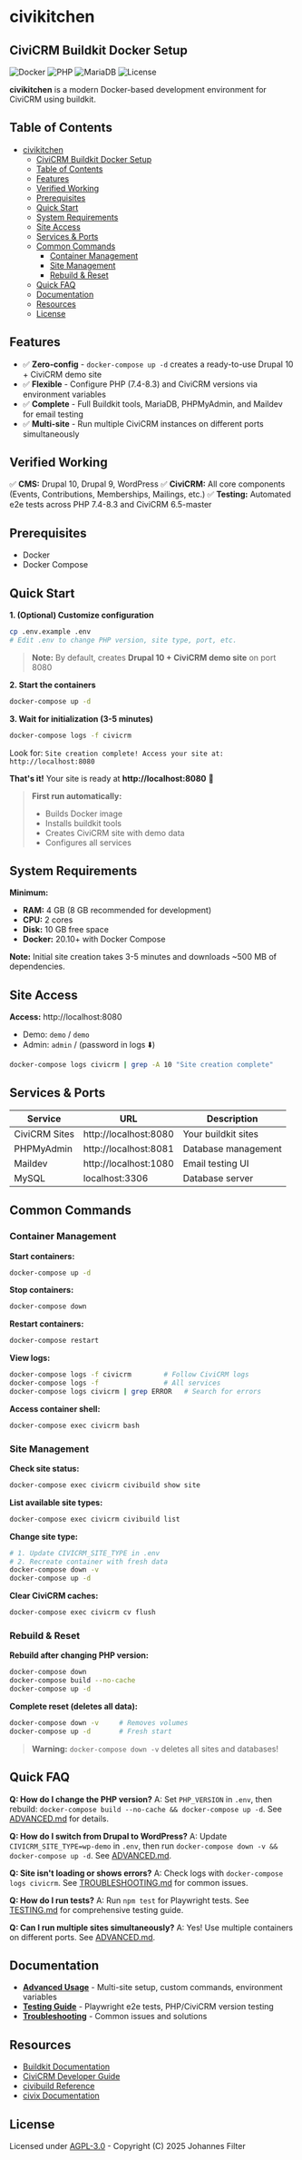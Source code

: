 # civikitchen

## CiviCRM Buildkit Docker Setup

![Docker](https://img.shields.io/badge/docker-%230db7ed.svg?style=flat&logo=docker&logoColor=white)
![PHP](https://img.shields.io/badge/PHP-7.4%20%7C%208.0%20%7C%208.1%20%7C%208.2%20%7C%208.3-777BB4?style=flat&logo=php&logoColor=white)
![MariaDB](https://img.shields.io/badge/MariaDB-10.11-003545?style=flat&logo=mariadb&logoColor=white)
![License](https://img.shields.io/badge/License-AGPL%20v3-blue.svg?style=flat)

**civikitchen** is a modern Docker-based development environment for CiviCRM using buildkit.

## Table of Contents

- [civikitchen](#civikitchen)
  - [CiviCRM Buildkit Docker Setup](#civicrm-buildkit-docker-setup)
  - [Table of Contents](#table-of-contents)
  - [Features](#features)
  - [Verified Working](#verified-working)
  - [Prerequisites](#prerequisites)
  - [Quick Start](#quick-start)
  - [System Requirements](#system-requirements)
  - [Site Access](#site-access)
  - [Services \& Ports](#services--ports)
  - [Common Commands](#common-commands)
    - [Container Management](#container-management)
    - [Site Management](#site-management)
    - [Rebuild \& Reset](#rebuild--reset)
  - [Quick FAQ](#quick-faq)
  - [Documentation](#documentation)
  - [Resources](#resources)
  - [License](#license)

## Features

- ✅ **Zero-config** - `docker-compose up -d` creates a ready-to-use Drupal 10 + CiviCRM demo site
- ✅ **Flexible** - Configure PHP (7.4-8.3) and CiviCRM versions via environment variables
- ✅ **Complete** - Full Buildkit tools, MariaDB, PHPMyAdmin, and Maildev for email testing
- ✅ **Multi-site** - Run multiple CiviCRM instances on different ports simultaneously

## Verified Working

✅ **CMS:** Drupal 10, Drupal 9, WordPress
✅ **CiviCRM:** All core components (Events, Contributions, Memberships, Mailings, etc.)
✅ **Testing:** Automated e2e tests across PHP 7.4-8.3 and CiviCRM 6.5-master

## Prerequisites

- Docker
- Docker Compose

## Quick Start

**1. (Optional) Customize configuration**

```bash
cp .env.example .env
# Edit .env to change PHP version, site type, port, etc.
```

> **Note:** By default, creates **Drupal 10 + CiviCRM demo site** on port 8080

**2. Start the containers**

```bash
docker-compose up -d
```

**3. Wait for initialization (3-5 minutes)**

```bash
docker-compose logs -f civicrm
```

Look for: `Site creation complete! Access your site at: http://localhost:8080`

**That's it!** Your site is ready at **http://localhost:8080** 🎉

> **First run automatically:**
>
> - Builds Docker image
> - Installs buildkit tools
> - Creates CiviCRM site with demo data
> - Configures all services

## System Requirements

**Minimum:**

- **RAM:** 4 GB (8 GB recommended for development)
- **CPU:** 2 cores
- **Disk:** 10 GB free space
- **Docker:** 20.10+ with Docker Compose

**Note:** Initial site creation takes 3-5 minutes and downloads ~500 MB of dependencies.

## Site Access

**Access:** http://localhost:8080
- Demo: `demo` / `demo`
- Admin: `admin` / (password in logs ⬇️)

```bash
docker-compose logs civicrm | grep -A 10 "Site creation complete"
```

## Services & Ports

| Service       | URL                   | Description         |
| ------------- | --------------------- | ------------------- |
| CiviCRM Sites | http://localhost:8080 | Your buildkit sites |
| PHPMyAdmin    | http://localhost:8081 | Database management |
| Maildev       | http://localhost:1080 | Email testing UI    |
| MySQL         | localhost:3306        | Database server     |

## Common Commands

### Container Management

**Start containers:**

```bash
docker-compose up -d
```

**Stop containers:**

```bash
docker-compose down
```

**Restart containers:**

```bash
docker-compose restart
```

**View logs:**

```bash
docker-compose logs -f civicrm        # Follow CiviCRM logs
docker-compose logs -f                # All services
docker-compose logs civicrm | grep ERROR   # Search for errors
```

**Access container shell:**

```bash
docker-compose exec civicrm bash
```

### Site Management

**Check site status:**

```bash
docker-compose exec civicrm civibuild show site
```

**List available site types:**

```bash
docker-compose exec civicrm civibuild list
```

**Change site type:**

```bash
# 1. Update CIVICRM_SITE_TYPE in .env
# 2. Recreate container with fresh data
docker-compose down -v
docker-compose up -d
```

**Clear CiviCRM caches:**

```bash
docker-compose exec civicrm cv flush
```

### Rebuild & Reset

**Rebuild after changing PHP version:**

```bash
docker-compose down
docker-compose build --no-cache
docker-compose up -d
```

**Complete reset (deletes all data):**

```bash
docker-compose down -v     # Removes volumes
docker-compose up -d       # Fresh start
```

> **Warning:** `docker-compose down -v` deletes all sites and databases!

## Quick FAQ

**Q: How do I change the PHP version?**
A: Set `PHP_VERSION` in `.env`, then rebuild: `docker-compose build --no-cache && docker-compose up -d`. See [ADVANCED.md](docs/ADVANCED.md#php-version) for details.

**Q: How do I switch from Drupal to WordPress?**
A: Update `CIVICRM_SITE_TYPE=wp-demo` in `.env`, then run `docker-compose down -v && docker-compose up -d`. See [ADVANCED.md](docs/ADVANCED.md#changing-site-type).

**Q: Site isn't loading or shows errors?**
A: Check logs with `docker-compose logs civicrm`. See [TROUBLESHOOTING.md](docs/TROUBLESHOOTING.md) for common issues.

**Q: How do I run tests?**
A: Run `npm test` for Playwright tests. See [TESTING.md](docs/TESTING.md) for comprehensive testing guide.

**Q: Can I run multiple sites simultaneously?**
A: Yes! Use multiple containers on different ports. See [ADVANCED.md](docs/ADVANCED.md#multi-site-testing).

## Documentation

- **[Advanced Usage](docs/ADVANCED.md)** - Multi-site setup, custom commands, environment variables
- **[Testing Guide](docs/TESTING.md)** - Playwright e2e tests, PHP/CiviCRM version testing
- **[Troubleshooting](docs/TROUBLESHOOTING.md)** - Common issues and solutions

## Resources

- [Buildkit Documentation](https://docs.civicrm.org/dev/en/latest/tools/buildkit/)
- [CiviCRM Developer Guide](https://docs.civicrm.org/dev/en/latest/)
- [civibuild Reference](https://docs.civicrm.org/dev/en/latest/tools/civibuild/)
- [civix Documentation](https://docs.civicrm.org/dev/en/latest/extensions/civix/)

## License

Licensed under [AGPL-3.0](LICENSE.md) - Copyright (C) 2025 Johannes Filter
